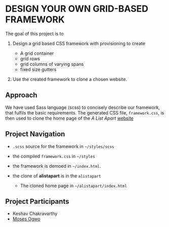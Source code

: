 # DESIGN YOUR OWN GRID-BASED FRAMEWORK

The goal of this project is to 

1. Design a grid based CSS framework with provisioning to create

    - A grid container
    - grid rows
    - grid columns of varying spans
    - fixed size gutters

2. Use the created framework to clone a chosen website.

## Approach

We have used Sass language (scss) to concisely describe our framework,
that fulfils the basic requirements. The generated CSS file,
`framework.css`, is then used to clone the home page of the *A List Apart*
[website](https://alistapart.com/)

## Project Navigation

- `.scss` source for the framework in `~/styles/scss`
- the compiled `framework.css` in `~/styles`
- the framework is demoed in `~/index.html`.
- the clone of **alistapart** is in the `alistapart`
    
    * The cloned home page in `~/alistapart/index.html`

## Project Participants

- Keshav Chakravarthy
- [Moses Ogwo](https://github.com/mosesogwo/)
